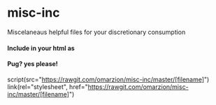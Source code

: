 # misc-inc
Miscelaneaus helpful files for your discretionary consumption


#### Include in your html as
<script src="https://rawgit.com/omarzion/misc-inc/master/[filename]>"></script>
<link rel="stylesheet" href="https://rawgit.com/omarzion/misc-inc/master/[filename]>"></link>

#### Pug? yes please!
script(src="https://rawgit.com/omarzion/misc-inc/master/[filename]")
link(rel="stylesheet", href="https://rawgit.com/omarzion/misc-inc/master/[filename]")
